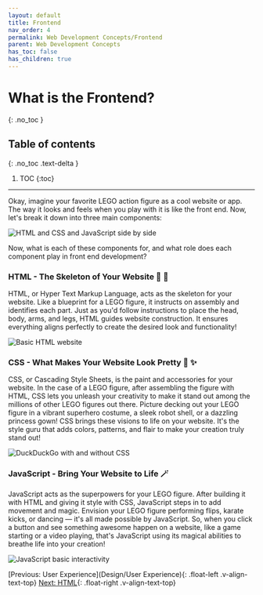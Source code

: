 ```yaml
---
layout: default
title: Frontend
nav_order: 4
permalink: Web Development Concepts/Frontend
parent: Web Development Concepts
has_toc: false
has_children: true
---
```


# What is the Frontend?
{: .no_toc }

## Table of contents
{: .no_toc .text-delta }

1. TOC
{:toc}

---

Okay, imagine your favorite LEGO action figure as a cool website or app. The way it looks and feels when you play with it is like the front end. Now, let's break it down into three main components:

![HTML and CSS and JavaScript side by side](https://d2v4zi8pl64nxt.cloudfront.net/javascript-seo/5948abfc0e2df5.02876591.gif)

Now, what is each of these components for, and what role does each component play in front end development?

### HTML - The Skeleton of Your Website 👷 🧱

HTML, or Hyper Text Markup Language, acts as the skeleton for your website. Like a blueprint for a LEGO figure, it instructs on assembly and identifies each part. Just as you'd follow instructions to place the head, body, arms, and legs, HTML guides website construction. It ensures everything aligns perfectly to create the desired look and functionality!

![Basic HTML website](https://images.saymedia-content.com/.image/t_share/MTc0NjQ2NjgwMzU5MjE2OTEx/basic-web-design-with-html-css.png)

### CSS - What Makes Your Website Look Pretty 🌈 ✨

CSS, or Cascading Style Sheets, is the paint and accessories for your website. In the case of a LEGO figure, after assembling the figure with HTML, CSS lets you unleash your creativity to make it stand out among the millions of other LEGO figures out there. Picture decking out your LEGO figure in a vibrant superhero costume, a sleek robot shell, or a dazzling princess gown! CSS brings these visions to life on your website. It's the style guru that adds colors, patterns, and flair to make your creation truly stand out!

![DuckDuckGo with and without CSS](https://i2.wp.com/css-tricks.com/wp-content/uploads/2019/04/s_601945040BCA3610D759145A4442799C97B904D9A9F8326DD30FDF0CF48A96B7_1555165463692_duckduckgo-compare.jpg?ssl=1)

### JavaScript - Bring Your Website to Life 🪄

JavaScript acts as the superpowers for your LEGO figure. After building it with HTML and giving it style with CSS, JavaScript steps in to add movement and magic. Envision your LEGO figure performing flips, karate kicks, or dancing — it's all made possible by JavaScript. So, when you click a button and see something awesome happen on a website, like a game starting or a video playing, that's JavaScript using its magical abilities to breathe life into your creation!

![JavaScript basic interactivity](https://media.giphy.com/media/XaefzCVVqg4Uw/giphy.gif)

[Previous: User Experience](Design/User Experience){: .float-left .v-align-text-top}
[Next: HTML](Frontend/HTML){: .float-right .v-align-text-top}
